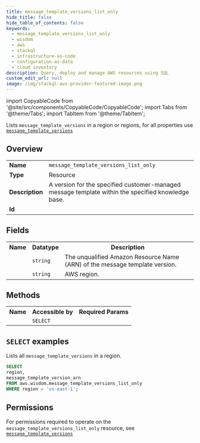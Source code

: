 ```yaml
---
title: message_template_versions_list_only
hide_title: false
hide_table_of_contents: false
keywords:
  - message_template_versions_list_only
  - wisdom
  - aws
  - stackql
  - infrastructure-as-code
  - configuration-as-data
  - cloud inventory
description: Query, deploy and manage AWS resources using SQL
custom_edit_url: null
image: /img/stackql-aws-provider-featured-image.png
---
```


import CopyableCode from '@site/src/components/CopyableCode/CopyableCode';
import Tabs from '@theme/Tabs';
import TabItem from '@theme/TabItem';

Lists <code>message_template_versions</code> in a region or regions, for all properties use <a href="/services/serviceName/message_template_versions/"><code>message_template_versions</code></a>

## Overview
<table>
<tbody>
<tr><td><b>Name</b></td><td><code>message_template_versions_list_only</code></td></tr>
<tr><td><b>Type</b></td><td>Resource</td></tr>
<tr><td><b>Description</b></td><td>A version for the specified customer-managed message template within the specified knowledge base.</td></tr>
<tr><td><b>Id</b></td><td><CopyableCode code="aws.wisdom.message_template_versions_list_only" /></td></tr>
</tbody>
</table>

## Fields
<table>
<tbody>
<tr><th>Name</th><th>Datatype</th><th>Description</th></tr><tr><td><CopyableCode code="message_template_version_arn" /></td><td><code>string</code></td><td>The unqualified Amazon Resource Name (ARN) of the message template version.</td></tr>
<tr><td><CopyableCode code="region" /></td><td><code>string</code></td><td>AWS region.</td></tr>
</tbody>
</table>

## Methods

<table>
<tbody>
  <tr>
    <th>Name</th>
    <th>Accessible by</th>
    <th>Required Params</th>
  </tr>
  <tr>
    <td><CopyableCode code="list_resources" /></td>
    <td><code>SELECT</code></td>
    <td><CopyableCode code="region" /></td>
  </tr>
</tbody>
</table>

## `SELECT` examples
Lists all <code>message_template_versions</code> in a region.
```sql
SELECT
region,
message_template_version_arn
FROM aws.wisdom.message_template_versions_list_only
WHERE region = 'us-east-1';
```


## Permissions

For permissions required to operate on the <code>message_template_versions_list_only</code> resource, see <a href="/services/wisdom/message_template_versions/#permissions"><code>message_template_versions</code></a>

